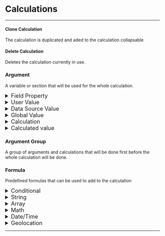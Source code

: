 <style>
details.argClass > div {
	margin-left: 15px;
	font-size: 15px;
	font-weight:lighter;
}
details.argClass > summary {
	font-size: 18px;
}

details.formClass > summary {
	font-size: 18px;
}
details.formClass > details {
	margin-left: 15px;
}
details.formClass > details > div {
	margin-left: 15px;
	font-weight: lighter;
}
details.formClass > details > summary {
	font-size: 15px;
}
ul.fieldList > li {
	margin-left :15px;
}
ul.fieldList > li > a{
	color: lightgray;
} 
</style>

# Calculations
---
#### Clone Calculation

The calculation is duplicated and aded to the calculation collapsable

#### Delete Calculation

Deletes the calculation currently in use.

### Argument

A variable or section that will be used for the whole calculation.

<details class=argClass>
	<summary>Field Property</summary>
	<div> Use the values of a field or the properties of a field to use as the value for the argument</div>
	<details>
		<summary class=header> 
		Fields with links to properties.
		</summary>
<ul class=fieldList>
<li><a href="#/definition/subform.md"> Subform </a></li>

<li><a href="#/definition/single-text-field.md">Single Line Text field</a></li>

<li><a href="#/definition/multi-line-text-area.md"> Multi-Line Text Area</a></li>

<li><a href="#/definition/display-content.md"> Display Content </a></li>

<li><a href="#/definition/checkbox.md"> Checkbox </a></li>

<li><a href="#/definition/checkbox-list.md"> Checkbox List </a></li>

<li><a href="#/definition/radio.md"> Radio </a></li>

<li><a href="#/definition/select-dropdown.md"> Select Dropdown </a></li>

<li><a href="#/definition/multi-select-dropdown.md"> Multi-Select Dropdown </a></li>

<li><a href="#/definition/date.md"> Date </a></li>

<li><a href="#/definition/date-time.md"> Date/Time </a></li>

<li><a href="#/definition/file.md"> File </a></li>

<li><a href="#/definition/phone.md"> Phone </a></li>

<li><a href="#/definition/form-repeater.md"> Form Repeater </a></li>

<li><a href="#/definition/signature.md"> Signature </a></li>

<li><a href="#/definition/geolocation.md"> Geolocation </a></li>

<li><a href="#/definition/linked-clone.md"> Linked Clone </a></li>

<li><a href="#/definition/button.md"> Button </a></li>

<li><a href="#/definition/color-picker.md"> Color Picker </a></li>
</details>
</details class=argClass>

<details class=argClass>
	<summary>User Value</summary>
	<div>A specific value that is set by the user creating the form. (If value is a number, the value will be recognized as a number)</div>

</details>

<details class=argClass>
	<summary>Data Source Value</summary>
	<div>Uses a Data Source to find a value for the argument</div>
</details>

<details class=argClass>
	<summary>Global Value</summary>
	<!-- TODO: Go more indepth with this option -->
	<div>Values that are used outside of properties and fields</div>
</details>

<details class=argClass>
	<summary>Calculation</summary>
	<div>Uses the value from another calculation</div>
</details>

<details class=formClass>
<summary>Calculated value </summary>

<details>
<summary>As is </summary>
<div> The calculated value will be given as an object.</div>
</details>

<details>
<summary> Formatted List </summary>
<div> The calculated list of values can be formated in a specified way </div>
</details>

<details>
<summary> Add values </summary>
<div> All values from repeater will be added together </div>
</details>

<details>
<summary> As data source </summary>
<div> The values will go into a data source.</div>
</details>
</details>

### Argument Group

A group of arguments and calculations that will be done first
before the whole calculation will be done.

### Formula

Predefined formulas that can be used to add to the calculation

<details class=formClass> 
<summary> Conditional </summary>
<details>
	<summary>If</summary>
	<div>This Formula has the ability to change the returned value depending if the value in the <b>if</b> block is true or false. If the value is true the true block will execute, otherwise the false block will execute.</div>
</details>
</details>

<details class=formClass> 
<summary> String </summary>

<details>
	<summary>String Length</summary>
	<div>Returns the length of word that is inside of the String Length block</div>
</details>
</details>

<details class=formClass> 
<summary> Array </summary>
<details>
	<summary>Array Count</summary>
	<div>Returns the number of items inside of the array blocks that is given.</div>
</details>

<details>
	<summary>First Item</summary>
	<div>Returns the first item of the array that is given or calculated to the block.</div>
</details>

<details>
	<summary>Last Item</summary>
	<div>Returns the last item of the list that is given or calculated to the block.</div>
</details>

<details>
	<summary>Item At Index</summary>
	<div>Returns item from specified position from a specified list. The array block being the list and the array index block being the position </div>
</details>
</details>

<details class=formClass> 
<summary> Math </summary>

<details>
	<summary>Absolute Value</summary>
	<div>Returns the distance of a given numeric value to 0. (Can be used create negative numbers to positive) </div>
</details>

<details>
	<summary>Round</summary>
	<div>Returns the rounded number of the numeric value given in the block. If decimal place is over or equal to .5 the number will round up to the nearest whole number,otherwise it will round down to the nearest whole number.</div>
</details>

<details>
	<summary>Round Up</summary>
	<div>Returns the rounded number of the numeric value given, but if value is a decimal point over a whole number the value will round up</div>
</details>

<details>
	<summary>Round Down</summary>
	<div>Returns the rounded number of the numeric value given, but if value is a decimal point over a whole number the value will round down to the nearest whole number.</div>
</details>

<details>
	<summary>Maximum</summary>
	<div>Returns the greater value between two values given a block "Value A" and "Value B".</div>
</details>

<details>
	<summary>Minimum</summary>
	<div>Returns the lesser value from two values given a block "Value A" and "Value B".</div>
</details>
</details>

<details class=formClass> 
<summary> Date/Time </summary>
<details>
	<summary>Age (Now)</summary>
	<div>Returns age of person by giving a date value to calculate the age.</div>
</details>

<details>
	<summary>Age At Date</summary>
	<div>Returns the age of a person at a certain date. The birthdate block will be the date of birth and age at date block will be the date that will calculate the age at that date.</div>
</details>

<details>
	<summary>Age in Years (Now)</summary>
	<div>Returns age, in years, by given birthdate block.</div>
</details>

<details>
	<summary>Age in Years at Date</summary>
	<div>Returns the age, in years, of a person at a certain date. </div>
</details>

<details>
	<summary>Get Date Second</summary>
	<div>Returns the seconds of a date/time field </div>
</details>

<details>
	<summary>Get Date Minute</summary>
	<div>Returns the minutes of a date/time field</div>
</details>

<details>
	<summary>Get Date Hour</summary>
	<div>Returns the hour of a date/time field</div>
</details>

<details>
	<summary>Get Date Day</summary>
	<div>Returns the day of a date and date/time field</div>
</details>

<details>
	<summary>Get Date Month</summary>
	<div>Returns the month of a date and date/time field</div>
</details>

<details>
	<summary>Get Date Year</summary>
	<div>Returns the year of a date and date/time field</div>
</details>

<details>
	<summary>Get Date/Time Difference</summary>
	<div>Returns the difference between two dates in years, days, minutes, and seconds </div>
</details>

<details>
	<summary>Get Formated Date</summary>
	<div>Returns the date from a date/time field or date field</div>
</details>

<details>
	<summary>Get Formated Time</summary>
	<div>Returns the time from a date/time field</div>
</details>
</details>

<details class=formClass> 
<summary> Geolocation </summary>

<details>
	<summary>Address To Geolocation</summary>
	<div>Returns a calculated value specifically for Geolocation fields.</div>
</details>

<details>
	<summary>Get Formatted Address</summary>
	<div>Returns the complete address from the Geolocation field</div>
</details>

<details>
	<summary>Get Address</summary>
	<div>Returns the address text from the Geolocation field</div>
</details>

<details>
	<summary>Get Address 2</summary>
	<div>Returns the 2nd address from the Geolocation field</div>
</details>

<details>
	<summary>Get City</summary>
	<div>Returns the city from the Geolocation field</div>
</details>

<details>
	<summary>Get State</summary>
	<div>Returns the state from the Geolocation field</div>
</details>

<details>
	<summary>Get Zip</summary>
	<div>Returns the Zip code from the Geolocation field</div>
</details>

<details>
	<summary>Get County</summary>
	<div>Returns the County from the Geolocation field</div>
</details>

<details>
	<summary>Get Latitude/Longitutde</summary>
	<div>Returns the Latitude and Longitude from the Geolocation field</div>
</details>

<details>
	<summary>Get Latitude</summary>
	<div>Returns the Latitude from the Geolocation field</div>
</details>

<details>
	<summary>Get Longitude</summary>
	<div>Returns the Longitude from the Geolocation field</div>
</details>

<details>
	<summary>Get Distance</summary>
	<div>Returns the distance between the Geolocation Block A and Geolocation Block B.</div>
</details>
</details>

---